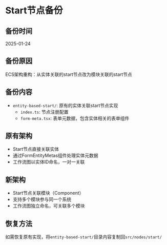 # Start节点备份

## 备份时间
2025-01-24

## 备份原因
ECS架构重构：从实体关联的start节点改为模块关联的start节点

## 备份内容
- `entity-based-start/`: 原有的实体关联start节点实现
  - `index.ts`: 节点注册配置
  - `form-meta.tsx`: 表单元数据，包含实体相关的表单组件

## 原有架构
- Start节点直接关联实体
- 通过FormEntityMetas组件处理实体元数据
- 工作流图以实体ID命名，一对一关联

## 新架构
- Start节点关联模块（Component）
- 支持多个模块参与同一个系统
- 工作流图独立命名，可关联多个模块

## 恢复方法
如需恢复原有实现，将`entity-based-start/`目录内容复制回`src/nodes/start/`
